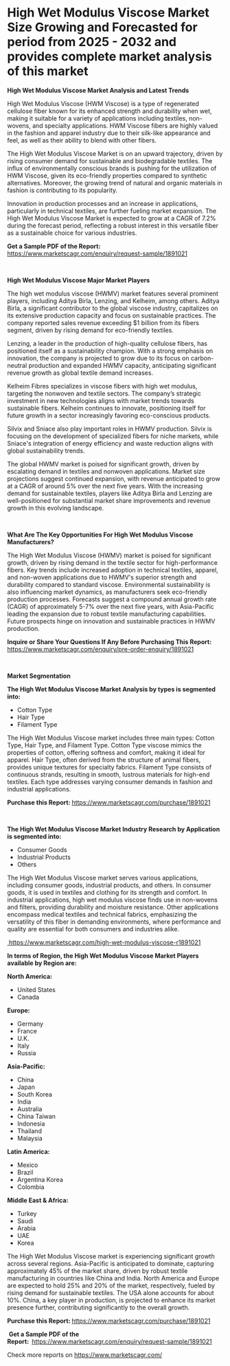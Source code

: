 <p><h1>High Wet Modulus Viscose Market Size Growing and Forecasted for period from 2025 - 2032 and provides complete market analysis of this market</h1></p><p><strong>High Wet Modulus Viscose Market Analysis and Latest Trends</strong></p>
<p><p>High Wet Modulus Viscose (HWM Viscose) is a type of regenerated cellulose fiber known for its enhanced strength and durability when wet, making it suitable for a variety of applications including textiles, non-wovens, and specialty applications. HWM Viscose fibers are highly valued in the fashion and apparel industry due to their silk-like appearance and feel, as well as their ability to blend with other fibers. </p><p>The High Wet Modulus Viscose Market is on an upward trajectory, driven by rising consumer demand for sustainable and biodegradable textiles. The influx of environmentally conscious brands is pushing for the utilization of HWM Viscose, given its eco-friendly properties compared to synthetic alternatives. Moreover, the growing trend of natural and organic materials in fashion is contributing to its popularity.</p><p>Innovation in production processes and an increase in applications, particularly in technical textiles, are further fueling market expansion. The High Wet Modulus Viscose Market is expected to grow at a CAGR of 7.2% during the forecast period, reflecting a robust interest in this versatile fiber as a sustainable choice for various industries.</p></p>
<p><strong>Get a Sample PDF of the Report:&nbsp;</strong> <a href="https://www.marketscagr.com/enquiry/request-sample/1891021?utm_campaign=1868&utm_medium=2&utm_source=Github&utm_content=ia&utm_term=14012025&utm_id=high-wet-modulus-viscose">https://www.marketscagr.com/enquiry/request-sample/1891021</a></p>
<p>&nbsp;</p>
<p><strong>High Wet Modulus Viscose Major Market Players</strong></p>
<p><p>The high wet modulus viscose (HWMV) market features several prominent players, including Aditya Birla, Lenzing, and Kelheim, among others. Aditya Birla, a significant contributor to the global viscose industry, capitalizes on its extensive production capacity and focus on sustainable practices. The company reported sales revenue exceeding $1 billion from its fibers segment, driven by rising demand for eco-friendly textiles.</p><p>Lenzing, a leader in the production of high-quality cellulose fibers, has positioned itself as a sustainability champion. With a strong emphasis on innovation, the company is projected to grow due to its focus on carbon-neutral production and expanded HWMV capacity, anticipating significant revenue growth as global textile demand increases.</p><p>Kelheim Fibres specializes in viscose fibers with high wet modulus, targeting the nonwoven and textile sectors. The company’s strategic investment in new technologies aligns with market trends towards sustainable fibers. Kelheim continues to innovate, positioning itself for future growth in a sector increasingly favoring eco-conscious products.</p><p>Silvix and Sniace also play important roles in HWMV production. Silvix is focusing on the development of specialized fibers for niche markets, while Sniace's integration of energy efficiency and waste reduction aligns with global sustainability trends.</p><p>The global HWMV market is poised for significant growth, driven by escalating demand in textiles and nonwoven applications. Market size projections suggest continued expansion, with revenue anticipated to grow at a CAGR of around 5% over the next five years. With the increasing demand for sustainable textiles, players like Aditya Birla and Lenzing are well-positioned for substantial market share improvements and revenue growth in this evolving landscape.</p></p>
<p>&nbsp;</p>
<p><strong>What Are The Key Opportunities For High Wet Modulus Viscose Manufacturers?</strong></p>
<p><p>The High Wet Modulus Viscose (HWMV) market is poised for significant growth, driven by rising demand in the textile sector for high-performance fibers. Key trends include increased adoption in technical textiles, apparel, and non-woven applications due to HWMV's superior strength and durability compared to standard viscose. Environmental sustainability is also influencing market dynamics, as manufacturers seek eco-friendly production processes. Forecasts suggest a compound annual growth rate (CAGR) of approximately 5-7% over the next five years, with Asia-Pacific leading the expansion due to robust textile manufacturing capabilities. Future prospects hinge on innovation and sustainable practices in HWMV production.</p></p>
<p><strong>Inquire or Share Your Questions If Any Before Purchasing This Report:</strong> <a href="https://www.marketscagr.com/enquiry/pre-order-enquiry/1891021?utm_campaign=1868&utm_medium=2&utm_source=Github&utm_content=ia&utm_term=14012025&utm_id=high-wet-modulus-viscose">https://www.marketscagr.com/enquiry/pre-order-enquiry/1891021</a></p>
<p>&nbsp;</p>
<p><strong>Market Segmentation</strong></p>
<p><strong>The High Wet Modulus Viscose Market Analysis by types is segmented into:</strong></p>
<p><ul><li>Cotton Type</li><li>Hair Type</li><li>Filament Type</li></ul></p>
<p><p>The High Wet Modulus Viscose market includes three main types: Cotton Type, Hair Type, and Filament Type. Cotton Type viscose mimics the properties of cotton, offering softness and comfort, making it ideal for apparel. Hair Type, often derived from the structure of animal fibers, provides unique textures for specialty fabrics. Filament Type consists of continuous strands, resulting in smooth, lustrous materials for high-end textiles. Each type addresses varying consumer demands in fashion and industrial applications.</p></p>
<p><strong>Purchase this Report:&nbsp;</strong><a href="https://www.marketscagr.com/purchase/1891021?utm_campaign=1868&utm_medium=2&utm_source=Github&utm_content=ia&utm_term=14012025&utm_id=high-wet-modulus-viscose">https://www.marketscagr.com/purchase/1891021</a></p>
<p>&nbsp;</p>
<p><strong>The High Wet Modulus Viscose Market Industry Research by Application is segmented into:</strong></p>
<p><ul><li>Consumer Goods</li><li>Industrial Products</li><li>Others</li></ul></p>
<p><p>The High Wet Modulus Viscose market serves various applications, including consumer goods, industrial products, and others. In consumer goods, it is used in textiles and clothing for its strength and comfort. In industrial applications, high wet modulus viscose finds use in non-wovens and filters, providing durability and moisture resistance. Other applications encompass medical textiles and technical fabrics, emphasizing the versatility of this fiber in demanding environments, where performance and quality are essential for both consumers and industries alike.</p></p>
<p><a href="https://www.marketscagr.com/high-wet-modulus-viscose-r1891021?utm_campaign=1868&utm_medium=2&utm_source=Github&utm_content=ia&utm_term=14012025&utm_id=high-wet-modulus-viscose">&nbsp;https://www.marketscagr.com/high-wet-modulus-viscose-r1891021</a></p>
<p><strong>In terms of Region, the High Wet Modulus Viscose Market Players available by Region are:</strong></p>
<p>
    <p> <strong> North America: </strong>
        <ul>
            <li>United States</li>
            <li>Canada</li>
        </ul>
        </p> 
    <p> <strong> Europe: </strong>
        <ul>
            <li>Germany</li>
            <li>France</li>
            <li>U.K.</li>
            <li>Italy</li>
            <li>Russia</li>
        </ul>
        </p> 
    <p> <strong> Asia-Pacific: </strong>
        <ul>
            <li>China</li>
            <li>Japan</li>
            <li>South Korea</li>
            <li>India</li>
            <li>Australia</li>
            <li>China Taiwan</li>
            <li>Indonesia</li>
            <li>Thailand</li>
            <li>Malaysia</li>
        </ul>
        </p> 
    <p> <strong> Latin America: </strong>
        <ul>
            <li>Mexico</li>
            <li>Brazil</li>
            <li>Argentina Korea</li>
            <li>Colombia</li>
        </ul>
        </p> 
    <p> <strong> Middle East & Africa: </strong>
        <ul>
            <li>Turkey</li>
            <li>Saudi</li>
            <li>Arabia</li>
            <li>UAE</li>
            <li>Korea</li>
        </ul>
    </p>
    </p>
<p><p>The High Wet Modulus Viscose market is experiencing significant growth across several regions. Asia-Pacific is anticipated to dominate, capturing approximately 45% of the market share, driven by robust textile manufacturing in countries like China and India. North America and Europe are expected to hold 25% and 20% of the market, respectively, fueled by rising demand for sustainable textiles. The USA alone accounts for about 10%. China, a key player in production, is projected to enhance its market presence further, contributing significantly to the overall growth.</p></p>
<p><strong>Purchase this Report: </strong><a href="https://www.marketscagr.com/purchase/1891021?utm_campaign=1868&utm_medium=2&utm_source=Github&utm_content=ia&utm_term=14012025&utm_id=high-wet-modulus-viscose">https://www.marketscagr.com/purchase/1891021</a></p>
<p>&nbsp;<strong>Get a Sample PDF of the Report:&nbsp;&nbsp;</strong><a href="https://www.marketscagr.com/enquiry/request-sample/1891021?utm_campaign=1868&utm_medium=2&utm_source=Github&utm_content=ia&utm_term=14012025&utm_id=high-wet-modulus-viscose">https://www.marketscagr.com/enquiry/request-sample/1891021</a></p>
<p><strong></strong></p>
<p>Check more reports on <a href="https://www.marketscagr.com/?utm_campaign=1868&utm_medium=2&utm_source=Github&utm_content=ia&utm_term=14012025&utm_id=high-wet-modulus-viscose">https://www.marketscagr.com/</a></p>